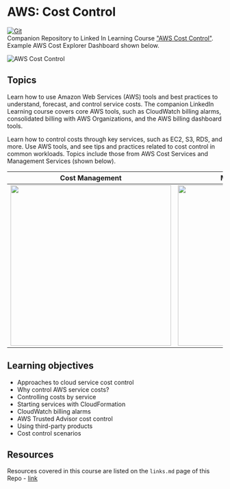 # AWS: Cost Control

[![Git](https://app.soluble.cloud/api/v1/public/badges/346a6b1d-df04-42aa-b731-cdaf92b2b72c.svg?orgId=666444378491)](https://app.soluble.cloud/repos/details/github.com/ayoinc/aws-cost-control?orgId=666444378491)  
Companion Repository to Linked In Learning Course ["AWS Cost Control"](https://www.linkedin.com/learning/aws-controlling-cost).   
Example AWS Cost Explorer Dashboard shown below. 

![AWS Cost Control](https://github.com/lynnlangit/aws-cost-control/blob/master/images/aws-cost-control.png)

## Topics

Learn how to use Amazon Web Services (AWS) tools and best practices to understand, forecast, and control service costs. The companion LinkedIn Learning course covers core AWS tools, such as CloudWatch billing alarms, consolidated billing with AWS Organizations, and the AWS billing dashboard tools.  

Learn how to control costs through key services, such as EC2, S3, RDS, and more. Use AWS tools, and see tips and practices related to cost control in common workloads. Topics include those from AWS Cost Services and Management Services (shown below).

|      Cost Management      |  Management Services |
|:-------------:|:------:|
|  <img src="https://github.com/lynnlangit/aws-cost-control/blob/master/images/cost-services.png" width="375" align="top"> | <img src="https://github.com/lynnlangit/aws-cost-control/blob/master/images/mgmt-services.png" width="375" align="center">  |

## Learning objectives

- Approaches to cloud service cost control
- Why control AWS service costs?
- Controlling costs by service
- Starting services with CloudFormation
- CloudWatch billing alarms
- AWS Trusted Advisor cost control
- Using third-party products
- Cost control scenarios

## Resources

Resources covered in this course are listed on the `links.md` page of this Repo - [link](https://github.com/lynnlangit/aws-cost-control/blob/master/links.md)



